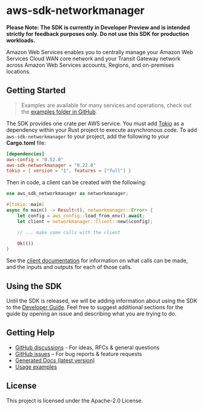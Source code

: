 # aws-sdk-networkmanager

**Please Note: The SDK is currently in Developer Preview and is intended strictly for
feedback purposes only. Do not use this SDK for production workloads.**

Amazon Web Services enables you to centrally manage your Amazon Web Services Cloud WAN core network and your Transit Gateway network across Amazon Web Services accounts, Regions, and on-premises locations.

## Getting Started

> Examples are available for many services and operations, check out the
> [examples folder in GitHub](https://github.com/awslabs/aws-sdk-rust/tree/main/examples).

The SDK provides one crate per AWS service. You must add [Tokio](https://crates.io/crates/tokio)
as a dependency within your Rust project to execute asynchronous code. To add `aws-sdk-networkmanager` to
your project, add the following to your **Cargo.toml** file:

```toml
[dependencies]
aws-config = "0.52.0"
aws-sdk-networkmanager = "0.22.0"
tokio = { version = "1", features = ["full"] }
```

Then in code, a client can be created with the following:

```rust
use aws_sdk_networkmanager as networkmanager;

#[tokio::main]
async fn main() -> Result<(), networkmanager::Error> {
    let config = aws_config::load_from_env().await;
    let client = networkmanager::Client::new(&config);

    // ... make some calls with the client

    Ok(())
}
```

See the [client documentation](https://docs.rs/aws-sdk-networkmanager/latest/aws_sdk_networkmanager/client/struct.Client.html)
for information on what calls can be made, and the inputs and outputs for each of those calls.

## Using the SDK

Until the SDK is released, we will be adding information about using the SDK to the
[Developer Guide](https://docs.aws.amazon.com/sdk-for-rust/latest/dg/welcome.html). Feel free to suggest
additional sections for the guide by opening an issue and describing what you are trying to do.

## Getting Help

* [GitHub discussions](https://github.com/awslabs/aws-sdk-rust/discussions) - For ideas, RFCs & general questions
* [GitHub issues](https://github.com/awslabs/aws-sdk-rust/issues/new/choose) – For bug reports & feature requests
* [Generated Docs (latest version)](https://awslabs.github.io/aws-sdk-rust/)
* [Usage examples](https://github.com/awslabs/aws-sdk-rust/tree/main/examples)

## License

This project is licensed under the Apache-2.0 License.

